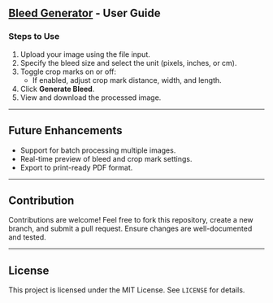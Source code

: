 ## [Bleed Generator](https://bleed-generator-fa1823cc2e55.herokuapp.com/) - User Guide

### Steps to Use

1. Upload your image using the file input.
2. Specify the bleed size and select the unit (pixels, inches, or cm).
3. Toggle crop marks on or off:
   - If enabled, adjust crop mark distance, width, and length.
4. Click **Generate Bleed**.
5. View and download the processed image.

---

## Future Enhancements

- Support for batch processing multiple images.
- Real-time preview of bleed and crop mark settings.
- Export to print-ready PDF format.

---

## Contribution

Contributions are welcome! Feel free to fork this repository, create a new branch, and submit a pull request. Ensure changes are well-documented and tested.

---

## License

This project is licensed under the MIT License. See `LICENSE` for details.
